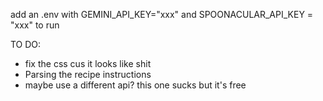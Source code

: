 add an .env with GEMINI_API_KEY="xxx" 
and SPOONACULAR_API_KEY = "xxx" to run

TO DO:
- fix the css cus it looks like shit
- Parsing the recipe instructions
- maybe use a different api? this one sucks but it's free
